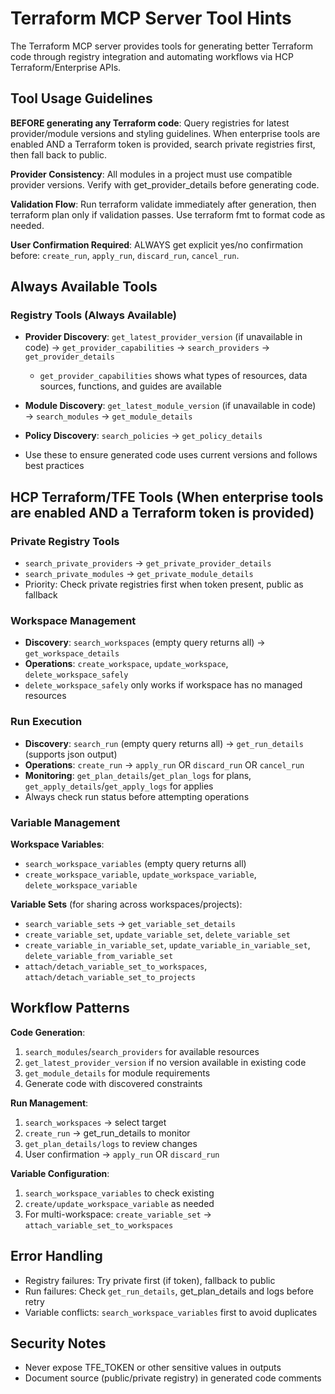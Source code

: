 # Terraform MCP Server Tool Hints

The Terraform MCP server provides tools for generating better Terraform code through registry integration and automating workflows via HCP Terraform/Enterprise APIs.

## Tool Usage Guidelines

**BEFORE generating any Terraform code**: Query registries for latest provider/module versions and styling guidelines. When enterprise tools are enabled AND a Terraform token is provided, search private registries first, then fall back to public.

**Provider Consistency**: All modules in a project must use compatible provider versions. Verify with get_provider_details before generating code.

**Validation Flow**: Run terraform validate immediately after generation, then terraform plan only if validation passes. Use terraform fmt to format code as needed.

**User Confirmation Required**: ALWAYS get explicit yes/no confirmation before: `create_run`, `apply_run`, `discard_run`, `cancel_run`.

## Always Available Tools

### Registry Tools (Always Available)

- **Provider Discovery**: `get_latest_provider_version` (if unavailable in code) → `get_provider_capabilities` → `search_providers` → `get_provider_details`
  - `get_provider_capabilities` shows what types of resources, data sources, functions, and guides are available
  
- **Module Discovery**: `get_latest_module_version` (if unavailable in code) → `search_modules` → `get_module_details`

- **Policy Discovery**: `search_policies` → `get_policy_details`

- Use these to ensure generated code uses current versions and follows best practices

## HCP Terraform/TFE Tools (When enterprise tools are enabled AND a Terraform token is provided)

### Private Registry Tools
- `search_private_providers` → `get_private_provider_details`
- `search_private_modules` → `get_private_module_details`
- Priority: Check private registries first when token present, public as fallback

### Workspace Management
- **Discovery**: `search_workspaces` (empty query returns all) → `get_workspace_details`
- **Operations**: `create_workspace`, `update_workspace`, `delete_workspace_safely`
- `delete_workspace_safely` only works if workspace has no managed resources

### Run Execution
- **Discovery**: `search_run` (empty query returns all) → `get_run_details` (supports json output)
- **Operations**: `create_run` → `apply_run` OR `discard_run` OR `cancel_run`
- **Monitoring**: `get_plan_details`/`get_plan_logs` for plans, `get_apply_details`/`get_apply_logs` for applies
- Always check run status before attempting operations

### Variable Management
**Workspace Variables**:
- `search_workspace_variables` (empty query returns all)
- `create_workspace_variable`, `update_workspace_variable`, `delete_workspace_variable`

**Variable Sets** (for sharing across workspaces/projects):
- `search_variable_sets` → `get_variable_set_details`
- `create_variable_set`, `update_variable_set`, `delete_variable_set`
- `create_variable_in_variable_set`, `update_variable_in_variable_set`, `delete_variable_from_variable_set`
- `attach/detach_variable_set_to_workspaces`, `attach/detach_variable_set_to_projects`

## Workflow Patterns

**Code Generation**:
1. `search_modules`/`search_providers` for available resources
2. `get_latest_provider_version` if no version available in existing code
3. `get_module_details` for module requirements
4. Generate code with discovered constraints

**Run Management**:
1. `search_workspaces` → select target
2. `create_run` → get_run_details to monitor
3. `get_plan_details/logs` to review changes
4. User confirmation → `apply_run` OR `discard_run`

**Variable Configuration**:
1. `search_workspace_variables` to check existing
2. `create/update_workspace_variable` as needed
3. For multi-workspace: `create_variable_set` → `attach_variable_set_to_workspaces`

## Error Handling
- Registry failures: Try private first (if token), fallback to public
- Run failures: Check `get_run_details`, get_plan_details and logs before retry
- Variable conflicts: `search_workspace_variables` first to avoid duplicates

## Security Notes
- Never expose TFE_TOKEN or other sensitive values in outputs
- Document source (public/private registry) in generated code comments